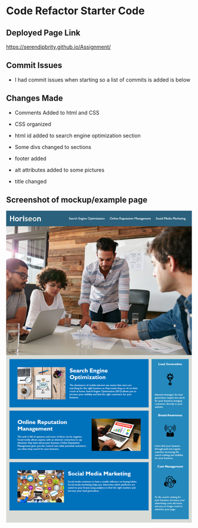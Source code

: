 # Code Refactor Starter Code

## Deployed Page Link

https://serendipbrity.github.io/Assignment/

## Commit Issues 

* I had commit issues when starting so a list of commits is added is below 

## Changes Made
* Comments Added to html and CSS

* CSS organized

* html id added to search engine optimization section 

* Some divs changed to sections

* footer added

* alt attributes added to some pictures

* title changed

## Screenshot of mockup/example page

![Alt text](./assets/images/01-html-css-git-homework-demo.png "Screenshot")
